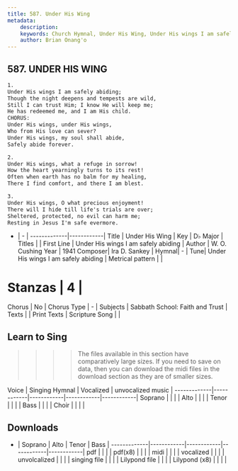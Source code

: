 ```yaml
---
title: 587. Under His Wing
metadata:
    description: 
    keywords: Church Hymnal, Under His Wing, Under His wings I am safely abiding, 
    author: Brian Onang'o
---
```



## 587. UNDER HIS WING

```txt
1.
Under His wings I am safely abiding;
Though the night deepens and tempests are wild,
Still I can trust Him; I know He will keep me;
He has redeemed me, and I am His child.
CHORUS:
Under His wings, under His wings,
Who from His love can sever?
Under His wings, my soul shall abide,
Safely abide forever.

2.
Under His wings, what a refuge in sorrow!
How the heart yearningly turns to its rest!
Often when earth has no balm for my healing,
There I find comfort, and there I am blest. 

3.
Under His wings, O what precious enjoyment!
There will I hide till life's trials are over;
Sheltered, protected, no evil can harm me;
Resting in Jesus I'm safe evermore.
```

- |   -  |
-------------|------------|
Title | Under His Wing |
Key | D♭ Major |
Titles |  |
First Line | Under His wings I am safely abiding |
Author | W. O. Cushing
Year | 1941
Composer| Ira D. Sankey |
Hymnal|  - |
Tune| Under His wings I am safely abiding |
Metrical pattern | |
# Stanzas | 4 |
Chorus | No |
Chorus Type | - |
Subjects | Sabbath School: Faith and Trust |
Texts |  |
Print Texts | 
Scripture Song |  |
  
## Learn to Sing

>>>> The files available in this section have comparatively large sizes. If you need to save on data, then you can download the midi files in the download section as they are of smaller sizes.

Voice |  Singing Hymnal | Vocalized | unvocalized music |
-------------|------------|------------|------------|------------|
Soprano | | | |
Alto | | | |
Tenor | | | |
Bass | | | |
Choir | | | |

## Downloads

- |  Soprano | Alto | Tenor | Bass |
-------------|------------|------------|------------|------------|
pdf | | | |
pdf(x8) | | | |
midi | | | |
vocalized | | | |
unvolcalized | | | |
singing file | | | |
Lilypond file | | | |
Lilypond (x8) | | | |
  